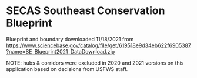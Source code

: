 # SECAS Southeast Conservation Blueprint

Blueprint and boundary downloaded 11/18/2021 from https://www.sciencebase.gov/catalog/file/get/619518e9d34eb622f6905387?name=SE_Blueprint2021_DataDownload.zip

NOTE: hubs & corridors were excluded in 2020 and 2021 versions on this application based on decisions from USFWS staff.
